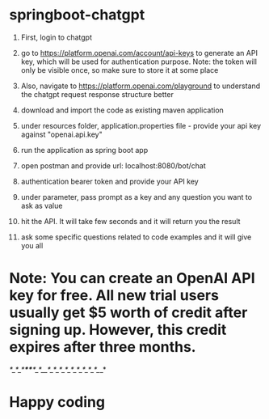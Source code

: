 # springboot-chatgpt

1. First, login to chatgpt

2. go to https://platform.openai.com/account/api-keys to generate an API key, which will be used for authentication purpose. Note: the token will only be visible once, so make sure to store it at some place

3. Also, navigate to https://platform.openai.com/playground to understand the chatgpt request response structure better

4. download and import the code as existing maven application

5. under resources folder, application.properties file - provide your api key against "openai.api.key"

6. run the application as spring boot app

7. open postman and provide url: localhost:8080/bot/chat

8. authentication bearer token and provide your API key

9. under parameter, pass prompt as a key and any question you want to ask as value

10. hit the API. It will take few seconds and it will return you the result

11. ask some specific questions related to code examples and it will give you all

# Note: You can create an OpenAI API key for free. All new trial users usually get $5 worth of credit after signing up. However, this credit expires after three months.

_*_*_*_*_*_*_*_*__**__*_*_*_*_*_*__*_*_*_*_*_*_*_*_*_*_*_*_*_*_*_*_*_*_*_*_*_*_*_*_*_*_*_*_*

# Happy coding

